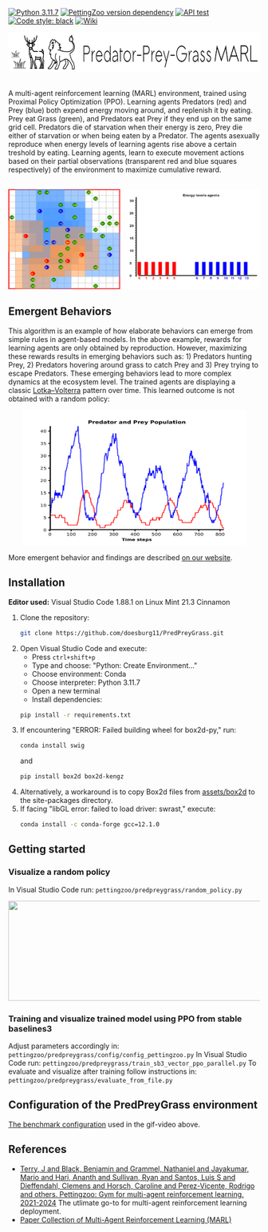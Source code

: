 [![Python 3.11.7](https://img.shields.io/badge/python-3.11.7-blue.svg)](https://www.python.org/downloads/release/python-3117/)
[![PettingZoo version dependency](https://img.shields.io/badge/PettingZoo-v1.24.3-blue)]()
[![API test](https://img.shields.io/badge/API_test-passed-brightgreen)]()
[![Code style: black](https://img.shields.io/badge/code%20style-black-000000.svg)](https://github.com/psf/black)
[![Wiki](https://img.shields.io/badge/Wiki-background-green)]()
</br>
<p align="center">
    <img src="https://github.com/doesburg11/PredPreyGrass/blob/main/assets/images/readme/predpreygrass.png" width="700" height="80"/> 
</p>
</br>
A multi-agent reinforcement learning (MARL) environment, trained using Proximal Policy Optimization (PPO). Learning agents Predators (red) and Prey (blue) both expend energy moving around, and replenish it by eating. Prey eat Grass (green), and Predators eat Prey if they end up on the same grid cell. Predators die of starvation when their energy is zero, Prey die either of starvation or when being eaten by a Predator. The agents asexually reproduce when energy levels of learning agents rise above a certain treshold by eating. Learning agents, learn to execute movement actions based on their partial observations (transparent red and blue squares respectively) of the environment to maximize cumulative reward.
</br>
</br>
<p align="center">
    <img src="https://github.com/doesburg11/PredPreyGrass/blob/main/assets/gif/predpreygrass.gif" width="1000" height="200"/>
</p>


## Emergent Behaviors
This algorithm is an example of how elaborate behaviors can emerge from simple rules in agent-based models. In the above example, rewards for learning agents are only obtained by reproduction. However, maximizing these rewards results in emerging behaviors such as: 1) Predators hunting Prey, 2) Predators hovering around grass to catch Prey and 3) Prey trying to escape Predators. These emerging behaviors lead to more complex dynamics at the ecosystem level. The trained agents are displaying a classic [Lotka–Volterra](https://en.wikipedia.org/wiki/Lotka%E2%80%93Volterra_equations) pattern over time. This learned outcome is not obtained with a random policy:

<p align="center">
    <img src="https://github.com/doesburg11/PredPreyGrass/blob/main/assets/images/readme/PredPreyPopulation_episode.png" width="450" height="270"/>
</p>

More emergent behavior and findings are described [on our website](https://www.behaviorpatterns.info/predator-prey-grass-project/).


## Installation

**Editor used:** Visual Studio Code 1.88.1 on Linux Mint 21.3 Cinnamon

1. Clone the repository: 
   ```bash
   git clone https://github.com/doesburg11/PredPreyGrass.git
   ```
2. Open Visual Studio Code and execute:
   - Press `ctrl+shift+p`
   - Type and choose: "Python: Create Environment..."
   - Choose environment: Conda 
   - Choose interpreter: Python 3.11.7
   - Open a new terminal
   - Install dependencies:
   ```bash
   pip install -r requirements.txt
   ```
3. If encountering "ERROR: Failed building wheel for box2d-py," run:
   ```bash
   conda install swig
   ```
   and
   ```bash
   pip install box2d box2d-kengz
   ```
4. Alternatively, a workaround is to copy Box2d files from [assets/box2d](https://github.com/doesburg11/PredPreyGrass/tree/main/assets/box2d) to the site-packages directory.
5. If facing "libGL error: failed to load driver: swrast," execute:
    ```bash
    conda install -c conda-forge gcc=12.1.0
    
## Getting started

### Visualize a random policy
In Visual Studio Code run:
```pettingzoo/predpreygrass/random_policy.py```
</br>
<p align="center">
    <img src="https://github.com/doesburg11/PredPreyGrass/blob/main/assets/gif/predpreygrass_random.gif" width="1000" height="200"/>
</p>


### Training and visualize trained model using PPO from stable baselines3
Adjust parameters accordingly in:
```pettingzoo/predpreygrass/config/config_pettingzoo.py```
In Visual Studio Code run:
```pettingzoo/predpreygrass/train_sb3_vector_ppo_parallel.py```
To evaluate and visualize after training follow instructions in:
```pettingzoo/predpreygrass/evaluate_from_file.py```


## Configuration of the PredPreyGrass environment
[The benchmark configuration](https://github.com/doesburg11/PredPreyGrass/blob/main/pettingzoo/predpreygrass/config/config_pettingzoo_benchmark_1.py) used in the gif-video above.

## References

- [Terry, J and Black, Benjamin and Grammel, Nathaniel and Jayakumar, Mario and Hari, Ananth and Sullivan, Ryan and Santos, Luis S and Dieffendahl, Clemens and Horsch, Caroline and Perez-Vicente, Rodrigo and others. Pettingzoo: Gym for multi-agent reinforcement learning. 2021-2024](https://pettingzoo.farama.org/) The utlimate go-to for multi-agent reinforcement learning deployment.  
- [Paper Collection of Multi-Agent Reinforcement Learning (MARL)](https://github.com/LantaoYu/MARL-Papers)


